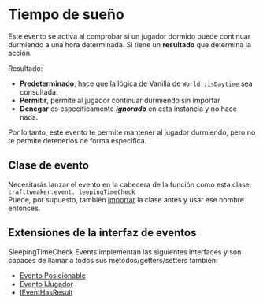 # Tiempo de sueño

Este evento se activa al comprobar si un jugador dormido puede continuar durmiendo a una hora determinada. Si tiene un **resultado** que determina la acción.

Resultado:
- **Predeterminado**, hace que la lógica de Vanilla de `World::isDaytime` sea consultada.
- **Permitir**, permite al jugador continuar durmiendo sin importar
- **Denegar** es específicamente ***ignorado*** en esta instancia y no hace nada.

Por lo tanto, este evento te permite mantener al jugador durmiendo, pero no te permite detenerlos de forma específica.

## Clase de evento
Necesitarás lanzar el evento en la cabecera de la función como esta clase:  
`crafttweaker.event. leepingTimeCheck`  
Puede, por supuesto, también [importar](/AdvancedFunctions/Import/) la clase antes y usar ese nombre entonces.

## Extensiones de la interfaz de eventos
SleepingTimeCheck Events implementan las siguientes interfaces y son capaces de llamar a todos sus métodos/getters/setters también:

- [Evento Posicionable](/Vanilla/Events/Events/IEventPositionable/)
- [Evento IJugador](/Vanilla/Events/Events/IPlayerEvent/)
- [IEventHasResult](/Vanilla/Events/Events/IEventHasResult/)
